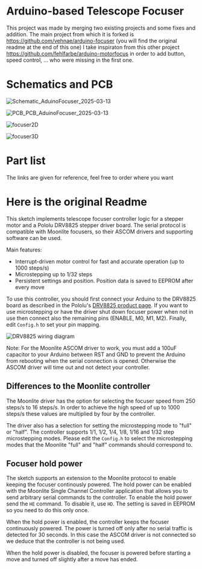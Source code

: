 Arduino-based Telescope Focuser
===============================

This project was made by merging two existing projects and some fixes and addition.
The main project from which it is forked is https://github.com/vehnae/arduino-focuser (you will find the original readme at the end of this one)
I take inspiraton from this other project https://github.com/fehlfarbe/arduino-motorfocus in order to add button, speed control, ... who were missing in the first one.

Schematics and PCB
==================
![Schematic_AduinoFocuser_2025-03-13](https://github.com/user-attachments/assets/93ae13da-de9a-4ada-832f-a5e5766c8caf)

![PCB_PCB_AduinoFocuser_2025-03-13](https://github.com/user-attachments/assets/a2e8e61d-a2ec-4294-aa1d-167a03e866d1)

![focuser2D](https://github.com/user-attachments/assets/fb0572a7-2c08-4f53-a2cf-47d2a6e20bac)

![focuser3D](https://github.com/user-attachments/assets/ff7312c3-7a0d-4195-a551-0f0fdea0850a)

Part list
=========
The links are given for reference, feel free to order where you want



Here is the original Readme
============================
This sketch implements telescope focuser controller logic for a stepper motor and a Pololu DRV8825 stepper driver board. The serial protocol is compatible with Moonlite focusers, so their ASCOM drivers and supporting software can be used.

Main features:
- Interrupt-driven motor control for fast and accurate operation (up to 1000 steps/s)
- Microstepping up to 1/32 steps
- Persistent settings and position. Position data is saved to EEPROM after every move

To use this controller, you should first connect your Arduino to the DRV8825 board as described in the Pololu's [DRV8825 product page](https://www.pololu.com/product/2133). If you want to use microstepping or have the driver shut down focuser power when not in use then connect also the remaining pins (ENABLE, M0, M1, M2). Finally, edit `Config.h` to set your pin mapping.

![DRV8825 wiring diagram](https://a.pololu-files.com/picture/0J4232.600.png)

Note: For the Moonlite ASCOM driver to work, you must add a 100uF capacitor to your Arduino between RST and GND to prevent the Arduino from rebooting when the serial connection is opened. Otherwise the ASCOM driver will time out and not detect your controller.

Differences to the Moonlite controller
--------------------------------------

The Moonlite driver has the option for selecting the focuser speed from 250 steps/s to 16 steps/s. In order to achieve the high speed of up to 1000 steps/s these values are multiplied by four by the controller.

The driver also has a selection for setting the microstepping mode to "full" or "half". The controller supports 1/1, 1/2, 1/4, 1/8, 1/16 and 1/32 step microstepping modes. Please edit the `Config.h` to select the microstepping modes that the Moonlite "full" and "half" commands should correspond to.

Focuser hold power
------------------

The sketch supports an extension to the Moonlite protocol to enable keeping the focuser continously powered. The hold power can be enabled with the Moonlite Single Channel Controller application that allows you to send arbitrary serial commands to the controller. To enable the hold power send the `HE` command. To disable it, use `HD`. The setting is saved in EEPROM so you need to do this only once.

When the hold power is enabled, the controller keeps the focuser continuously powered. The power is turned off only after no serial traffic is detected for 30 seconds. In this case the ASCOM driver is not connected so we deduce that the controller is not being used.

When the hold power is disabled, the focuser is powered before starting a move and turned off
slightly after a move has ended.
